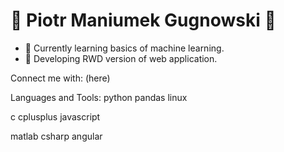# 👋 Piotr Maniumek Gugnowski 👋

  * 🌱 Currently learning basics of machine learning.
  * 🔭 Developing RWD version of web application.
 
Connect me with:
(here)

Languages and Tools:
python  pandas linux

c cplusplus javascript

matlab csharp angular
